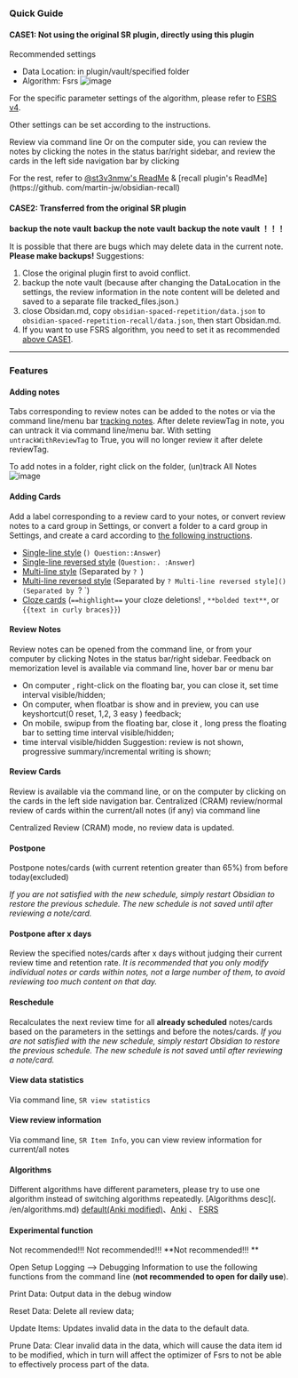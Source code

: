 ### Quick Guide

#### CASE1: Not using the original SR plugin, directly using this plugin

Recommended settings

-   Data Location: in plugin/vault/specified folder
-   Algorithm: Fsrs
    ![image](https://github.com/open-spaced-repetition/obsidian-spaced-repetition-recall/assets/9208450/a22d23df-5d11-4b19-9007-e1530e2808be)

For the specific parameter settings of the algorithm, please refer to [FSRS v4](https://github.com/open-spaced-repetition/fsrs4anki/wiki/The-Algorithm#fsrs-v4).

Other settings can be set according to the instructions.

Review via command line
Or on the computer side, you can review the notes by clicking the notes in the status bar/right sidebar, and review the cards in the left side navigation bar by clicking

For the rest, refer to [@st3v3nmw's ReadMe](https://github.com/st3v3nmw/obsidian-spaced-repetition#readme) & [recall plugin's ReadMe](https://github. com/martin-jw/obsidian-recall)

#### CASE2: Transferred from the original SR plugin

**backup the note vault**
**backup the note vault**
**backup the note vault ！！！**

It is possible that there are bugs which may delete data in the current note. **Please make backups!**
Suggestions:

1. Close the original plugin first to avoid conflict.
2. backup the note vault (because after changing the DataLocation in the settings, the review information in the note content will be deleted and saved to a separate file tracked_files.json.)
3. close Obsidan.md, copy `obsidian-spaced-repetition/data.json` to `obsidian-spaced-repetition-recall/data.json`, then start Obsidan.md.
4. If you want to use FSRS algorithm, you need to set it as recommended [above CASE1]().

---

### Features

#### Adding notes

Tabs corresponding to review notes can be added to the notes or via the command line/menu bar [tracking notes](https://github.com/martin-jw/obsidian-recall#tracking-notes).
After delete reviewTag in note, you can untrack it via command line/menu bar.
With setting `untrackWithReviewTag` to True, you will no longer review it after delete reviewTag.

To add notes in a folder, right click on the folder, (un)track All Notes
![image](https://github.com/open-spaced-repetition/obsidian-spaced-repetition-recall/assets/9208450/163f397c-cc8f-49a6-ab6f-cb929cf91d2d)

#### Adding Cards

Add a label corresponding to a review card to your notes, or convert review notes to a card group in Settings, or convert a folder to a card group in Settings, and create a card according to [the following instructions](https://github.com/st3v3nmw/obsidian-spaced-repetition#features).

-   [Single-line style](https://www.stephenmwangi.com/obsidian-spaced-repetition/flashcards/#single-line-basic-remnote-style) (`) Question::Answer`)
-   [Single-line reversed style](https://www.stephenmwangi.com/obsidian-spaced-repetition/flashcards/#single-line-reversed) (`Question:. :Answer`)
-   [Multi-line style](https://www.stephenmwangi.com/obsidian-spaced-repetition/flashcards/#multi-line-basic) (Separated by `? `)
-   [Multi-line reversed style](https://www.stephenmwangi.com/obsidian-spaced-repetition/flashcards/#multi-line-reversed) (Separated by `? Multi-line reversed style]() (Separated by `? `)
-   [Cloze cards](https://www.stephenmwangi.com/obsidian-spaced-repetition/flashcards/#cloze-cards) (`==highlight==` your cloze deletions! , `**bolded text**`, or `{{text in curly braces}}`)

#### Review Notes

Review notes can be opened from the command line, or from your computer by clicking Notes in the status bar/right sidebar. Feedback on memorization level is available via command line, hover bar or menu bar

-   On computer , right-click on the floating bar, you can close it, set time interval visible/hidden;
-   On computer, when floatbar is show and in preview, you can use keyshortcut(0 reset, 1,2, 3 easy ) feedback;
-   On mobile, swipup from the floating bar, close it , long press the floating bar to setting time interval visible/hidden;
-   time interval visible/hidden Suggestion: review is not shown, progressive summary/incremental writing is shown;

#### Review Cards

Review is available via the command line, or on the computer by clicking on the cards in the left side navigation bar.
Centralized (CRAM) review/normal review of cards within the current/all notes (if any) via command line

Centralized Review (CRAM) mode, no review data is updated.

#### Postpone 
Postpone notes/cards (with current retention greater than 65%) from before today(excluded)

*If you are not satisfied with the new schedule, simply restart Obsidian to restore the previous schedule. The new schedule is not saved until after reviewing a note/card.*

#### Postpone after x days
Review the specified notes/cards after x days without judging their current review time and retention rate.
*It is recommended that you only modify individual notes or cards within notes, not a large number of them, to avoid reviewing too much content on that day.*

#### Reschedule
Recalculates the next review time for all **already scheduled** notes/cards based on the parameters in the settings and before the notes/cards.
*If you are not satisfied with the new schedule, simply restart Obsidian to restore the previous schedule. The new schedule is not saved until after reviewing a note/card.*

#### View data statistics

Via command line, `SR view statistics`

#### View review information

Via command line, `SR Item Info`, you can view review information for current/all notes

#### Algorithms

Different algorithms have different parameters, please try to use one algorithm instead of switching algorithms repeatedly.
[Algorithms desc](. /en/algorithms.md)
[default(Anki modified)](./en/algorithms.md)、[Anki](https://github.com/martin-jw/obsidian-recall#currently-available-algorithms) 、
[FSRS](https://github.com/open-spaced-repetition/fsrs.js)

#### Experimental function

Not recommended!!!
Not recommended!!!
**Not recommended!!! **

Open Setup Logging --> Debugging Information to use the following functions from the command line (**not recommended to open for daily use**).

Print Data: Output data in the debug window

Reset Data: Delete all review data;

Update Items: Updates invalid data in the data to the default data.

Prune Data: Clear invalid data in the data, which will cause the data item id to be modified, which in turn will affect the optimizer of Fsrs to not be able to effectively process part of the data.
